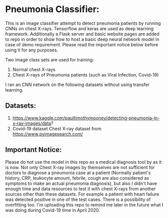 # Pneumonia Classifier:
This is an image classifier attempt to detect pneumonia patients by running CNNs on chest X-rays.
Tensorflow and keras are used as deep learning framework. Additionally a Flask server and basic website pages are added to repo in order to show how to host a basic deep neural network model in case of demo requirement. Please read the important notice below before using it for any purposes.

Two image class sets are used for training: 
  1. Normal chest X-rays 
  2. Chest X-rays of Pneumonia patients (such as Viral Infection, Covid-19) 
  
I ran an CNN network on the following datasets without using transfer learning. 

## Datasets:
  1. https://www.kaggle.com/paultimothymooney/detecting-pneumonia-in-x-ray-images/data?
  2. Covid-19 dataset Chest X-ray dataset from https://www.pyimagesearch.com/ 

## Important Notice:
Please do not use the model in this repo as a medical diagnosis tool by as it is now. Not only Chest X-ray images by themselves are not sufficient for doctors to diagnose a pneumonia case at a patient (Normally patient's history, CRP, leukocyte amount, febrile, cough are also considered as symptoms to make an actual pneumonia diagnosis), but also I didn't have enough time and data resources to test it with chest X-rays from another sources other than these datasets. For example a patient with heart failure was detected positive in one of the test cases. There is a possibility of overfitting too. I'm uploading this repo to remind me later in the future what I was doing during Covid-19 time in April 2020.
